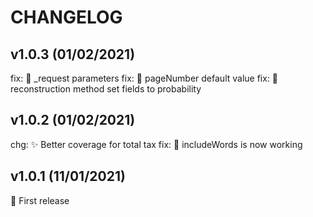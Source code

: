 # CHANGELOG


## v1.0.3 (01/02/2021)

fix: :bug: _request parameters
fix: :bug: pageNumber default value
fix: :bug: reconstruction method set fields to probability


## v1.0.2 (01/02/2021)

chg: :sparkles: Better coverage for total tax
fix: :bug: includeWords is now working


## v1.0.1 (11/01/2021)

🎉 First release
